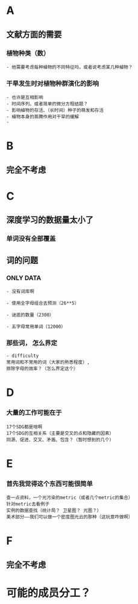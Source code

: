 # A

## 文献方面的需要

  ### 植物种类（数）
	- 他需要考虑每种植物的不同特征吗，或者说考虑某几种植物？

  ### 干旱发生时对植物种群演化的影响
	- 也许是互相影响
	- 时间序列、或者简单的微分方程结题？
	- 影响植物的存活、（长时间）种子的萌发和存活
	- 植物本身的蒸腾作用对干旱的缓解
	- 

# B

## 完全不考虑

# C

## 深度学习的数据量太小了

### 单词没有全部覆盖

## 词的问题

### ONLY DATA

	- 没有词库啊

	- 使用全字母组合去预测（26**5）
  
	- 谜底的数量（2300）

	- 五字母常用单词（12000）

### 那些词， 怎么界定
    - difficulty
	常用词和不常用的词（大家的熟悉程度）,
	排除字母的效率？（怎么界定这个）


# D

### 大量的工作可能在于
	17个SDG都是啥啊
	17个SDG的互相关系（主要是交叉的点和隐藏的因素）
	同源、促进、交叉、矛盾、包含？（暂时想到的几个）

# E

### 首先我觉得这个东西可能很简单

	查一点资料，一个光污染的metric（或者几个metric的集合）
	针对metric去看例子
	实例的数据查找（统计局？ 卫星图？ 光图？）
	美术部分——我们可以做一个密度图光云的那种（这玩意咋做啊）

# F

## 完全不考虑

# 可能的成员分工？


